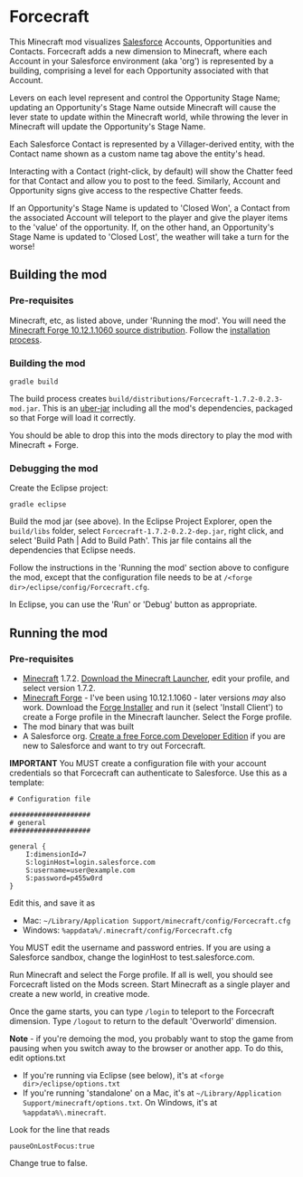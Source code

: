 Forcecraft
==========

This Minecraft mod visualizes [Salesforce](https://www.salesforce.com/crm/) Accounts, Opportunities and Contacts. Forcecraft adds a new dimension to Minecraft, where each Account in your Salesforce environment (aka 'org') is represented by a building, comprising a level for each Opportunity associated with that Account.

Levers on each level represent and control the Opportunity Stage Name; updating an Opportunity's Stage Name outside Minecraft will cause the lever state to update within the Minecraft world, while throwing the lever in Minecraft will update the Opportunity's Stage Name.


Each Salesforce Contact is represented by a Villager-derived entity, with the Contact name shown as a custom name tag above the entity's head. 


Interacting with a Contact (right-click, by default) will show the Chatter feed for that Contact and allow you to post to the feed. Similarly, Account and Opportunity signs give access to the respective Chatter feeds.


If an Opportunity's Stage Name is updated to 'Closed Won', a Contact from the associated Account will teleport to the player and give the player items to the 'value' of the opportunity. If, on the other hand, an Opportunity's Stage Name is updated to 'Closed Lost', the weather will take a turn for the worse!

Building the mod
----------------

### Pre-requisites

Minecraft, etc, as listed above, under 'Running the mod'. You will need the [Minecraft Forge 10.12.1.1060 source distribution](http://files.minecraftforge.net/maven/net/minecraftforge/forge/1.7.2-10.12.1.1060/forge-1.7.2-10.12.1.1060-src.zip). Follow the [installation process](http://www.minecraftforge.net/wiki/Installation/Source).

### Building the mod

    gradle build

The build process creates `build/distributions/Forcecraft-1.7.2-0.2.3-mod.jar`. This is an [uber-jar](http://stackoverflow.com/a/11947093/33905) including all the mod's dependencies, packaged so that Forge will load it correctly.

You should be able to drop this into the mods directory to play the mod with Minecraft + Forge.

### Debugging the mod

Create the Eclipse project:

    gradle eclipse

Build the mod jar (see above). In the Eclipse Project Explorer, open the `build/libs` folder, select `Forcecraft-1.7.2-0.2.2-dep.jar`, right click, and select 'Build Path | Add to Build Path'. This jar file contains all the dependencies that Eclipse needs.

Follow the instructions in the 'Running the mod' section above to configure the mod, except that the configuration file needs to be at `/<forge dir>/eclipse/config/Forcecraft.cfg`.

In Eclipse, you can use the 'Run' or 'Debug' button as appropriate.

Running the mod
---------------

### Pre-requisites

* [Minecraft](https://minecraft.net/) 1.7.2. [Download the Minecraft Launcher](https://minecraft.net/download), edit your profile, and select version 1.7.2.
* [Minecraft Forge](http://files.minecraftforge.net/) - I've been using 10.12.1.1060 - later versions *may* also work. Download the [Forge Installer](http://files.minecraftforge.net/maven/net/minecraftforge/forge/1.7.2-10.12.1.1060/forge-1.7.2-10.12.1.1060-installer.jar) and run it (select 'Install Client') to create a Forge profile in the Minecraft launcher. Select the Forge profile.
* The mod binary that was built
* A Salesforce org. [Create a free Force.com Developer Edition](http://developer.force.com/join) if you are new to Salesforce and want to try out Forcecraft.

**IMPORTANT** You MUST create a configuration file with your account credentials so that Forcecraft can authenticate to Salesforce. Use this as a template:

```
# Configuration file

####################
# general
####################

general {
    I:dimensionId=7
    S:loginHost=login.salesforce.com
    S:username=user@example.com    
    S:password=p455w0rd
}
```

Edit this, and save it as

* Mac: `~/Library/Application Support/minecraft/config/Forcecraft.cfg`
* Windows: `%appdata%/.minecraft/config/Forcecraft.cfg`

You MUST edit the username and password entries. If you are using a Salesforce sandbox, change the loginHost to test.salesforce.com.

Run Minecraft and select the Forge profile. If all is well, you should see Forcecraft listed on the Mods screen. Start Minecraft as a single player and create a new world, in creative mode.


Once the game starts, you can type `/login` to teleport to the Forcecraft dimension. Type `/logout` to return to the default 'Overworld' dimension.

**Note** - if you're demoing the mod, you probably want to stop the game from pausing when you switch away to the browser or another app. To do this, edit options.txt

* If you're running via Eclipse (see below), it's at `<forge dir>/eclipse/options.txt`
* If you're running 'standalone' on a Mac, it's at `~/Library/Application Support/minecraft/options.txt`. On Windows, it's at `%appdata%\.minecraft`.

Look for the line that reads

    pauseOnLostFocus:true

Change true to false.


